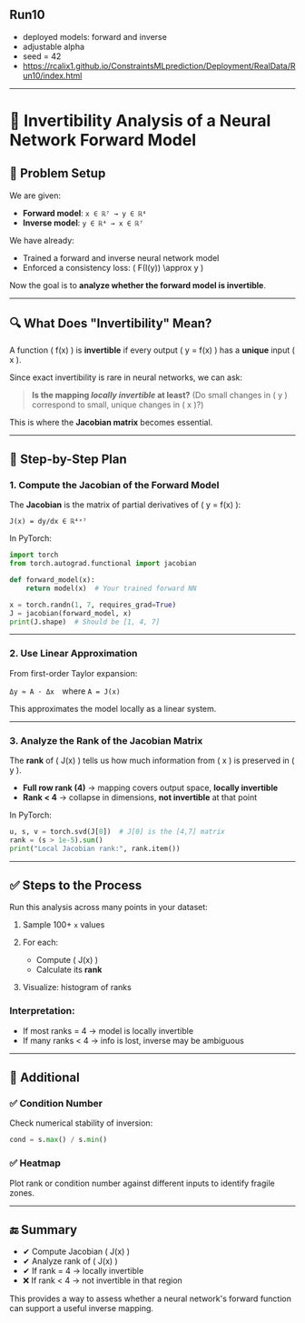 
## Run10

* deployed models: forward and inverse
* adjustable alpha
* seed = 42
* https://rcalix1.github.io/ConstraintsMLprediction/Deployment/RealData/Run10/index.html

---

# 🔁 Invertibility Analysis of a Neural Network Forward Model

## 🧠 Problem Setup

We are given:



- **Forward model**: `x ∈ ℝ⁷ → y ∈ ℝ⁴`
- **Inverse model**: `y ∈ ℝ⁴ → x ∈ ℝ⁷`


We have already:

* Trained a forward and inverse neural network model
* Enforced a consistency loss: ( F(I(y)) \approx y )

Now the goal is to **analyze whether the forward model is invertible**.

---

## 🔍 What Does "Invertibility" Mean?

A function ( f(x) ) is **invertible** if every output ( y = f(x) ) has a **unique** input ( x ).

Since exact invertibility is rare in neural networks, we can ask:

> **Is the mapping *locally invertible* at least?**
> (Do small changes in ( y ) correspond to small, unique changes in ( x )?)

This is where the **Jacobian matrix** becomes essential.

---

## 🧠 Step-by-Step Plan

### 1. **Compute the Jacobian of the Forward Model**

The **Jacobian** is the matrix of partial derivatives of ( y = f(x) ):




`J(x) = dy/dx ∈ ℝ⁴ˣ⁷`


In PyTorch:

```python
import torch
from torch.autograd.functional import jacobian

def forward_model(x):
    return model(x)  # Your trained forward NN

x = torch.randn(1, 7, requires_grad=True)
J = jacobian(forward_model, x)
print(J.shape)  # Should be [1, 4, 7]
```

---

### 2. **Use Linear Approximation**

From first-order Taylor expansion:



`Δy ≈ A · Δx` where `A = J(x)`


This approximates the model locally as a linear system.

---

### 3. **Analyze the Rank of the Jacobian Matrix**

The **rank** of ( J(x) ) tells us how much information from ( x ) is preserved in ( y ).

* **Full row rank (4)** → mapping covers output space, **locally invertible**
* **Rank < 4** → collapse in dimensions, **not invertible** at that point

In PyTorch:

```python
u, s, v = torch.svd(J[0])  # J[0] is the [4,7] matrix
rank = (s > 1e-5).sum()
print("Local Jacobian rank:", rank.item())
```

---

## ✅ Steps to the Process

Run this analysis across many points in your dataset:

1. Sample 100+ `x` values
2. For each:

   * Compute ( J(x) )
   * Calculate its **rank**
3. Visualize: histogram of ranks

### Interpretation:

* If most ranks = 4 → model is locally invertible
* If many ranks < 4 → info is lost, inverse may be ambiguous

---

## 🧠 Additional

### ✅ Condition Number

Check numerical stability of inversion:

```python
cond = s.max() / s.min()
```

### ✅ Heatmap

Plot rank or condition number against different inputs to identify fragile zones.

---

## 🔚 Summary

* ✔ Compute Jacobian ( J(x) )
* ✔ Analyze rank of ( J(x) )
* ✔ If rank = 4 → locally invertible
* ❌ If rank < 4 → not invertible in that region

This provides a way to assess whether a neural network's forward function can support a useful inverse mapping.

